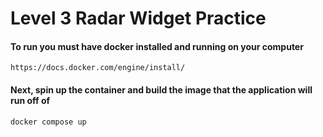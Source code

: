 # Level 3 Radar Widget Practice
#### To run you must have docker installed and running on your computer
`https://docs.docker.com/engine/install/`

#### Next, spin up the container and build the image that the application will run off of
`docker compose up`